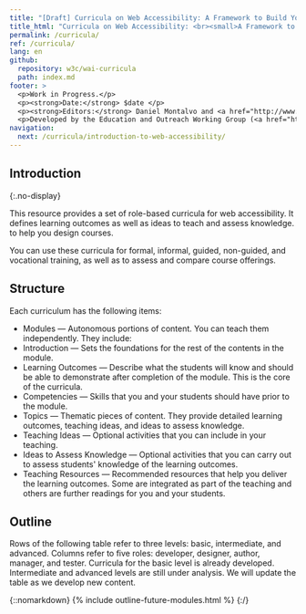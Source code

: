 ```yaml
---
title: "[Draft] Curricula on Web Accessibility: A Framework to Build Your Own Courses"
title_html: "Curricula on Web Accessibility: <br><small>A Framework to Build Your Own Courses</small>"
permalink: /curricula/
ref: /curricula/
lang: en
github:
  repository: w3c/wai-curricula
  path: index.md
footer: >
  <p>Work in Progress.</p>
  <p><strong>Date:</strong> $date </p>
  <p><strong>Editors:</strong> Daniel Montalvo and <a href="http://www.w3.org/People/shadi/">Shadi Abou-Zahra</a>. Contributors: <a href="https://www.w3.org/WAI/EO/EOWG-members">EOWG Participants</a>. </p>
  <p>Developed by the Education and Outreach Working Group (<a href="http://www.w3.org/WAI/EO/">EOWG</a>). Developed as part of the <a href="https://www.w3.org/WAI/about/projects/wai-guide/">WAI-Guide Project</a> funded by the European Commission (EC) under the Horizon 2020 program (Grant Agreement 822245).</p>
navigation:
  next: /curricula/introduction-to-web-accessibility/
---
```


## Introduction
{:.no-display}

This resource provides a set of role-based curricula for web accessibility. It defines learning outcomes as well as ideas to teach and assess knowledge. to help you design courses.

You can use these curricula for formal, informal, guided, non-guided, and vocational training, as well as to assess and compare course offerings.

## Structure

Each curriculum has the following items:

* Modules &mdash; Autonomous portions of content. You can teach them independently. They include:
* Introduction &mdash; Sets the foundations for the rest of the contents in the module. 
* Learning Outcomes &mdash; Describe what the students will know and should be able to demonstrate after completion of the module. This is the core of the curricula.
* Competencies &mdash; Skills that you and your students should have prior to the module.
* Topics &mdash; Thematic pieces of content. They provide detailed learning outcomes, teaching ideas, and ideas to assess knowledge.
* Teaching Ideas &mdash; Optional activities that you can include in your teaching.
* Ideas to Assess Knowledge &mdash; Optional activities that you can carry out to assess students' knowledge of the learning outcomes.
* Teaching Resources &mdash; Recommended resources that help you deliver the learning outcomes. Some are integrated as part of the teaching and others are further readings for you and your students.

## Outline

Rows of the following table refer to three levels: basic, intermediate, and advanced. Columns refer to five roles: developer, designer, author, manager, and tester. Curricula for the basic level is already developed. Intermediate and advanced levels are still under analysis. We will update the table as we develop new content.

{::nomarkdown}
{% include outline-future-modules.html %}
{:/}

